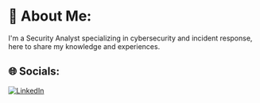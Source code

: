 # 💫 About Me:
I'm a Security Analyst specializing in cybersecurity and incident response, here to share my knowledge and experiences.


## 🌐 Socials:
[![LinkedIn](https://img.shields.io/badge/LinkedIn-%230077B5.svg?logo=linkedin&logoColor=white)](https://linkedin.com/in/https://www.linkedin.com/in/guy-eldad/) 
